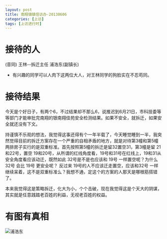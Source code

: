 ```yaml
---
layout: post
title: 南翔镇镇信访办-20130606
categories: [上访]
tags: [上访进行时]
---
```


# 接待的人
(音同) 王林--拆迁主任  浦浩东(副镇长) 

 * 有兴趣的同学可以人肉下这两位大人，对王林同学的狗脸实在不忍苟同。

# 接待结果
今天是个好日子，有两个6，不过结果却不那么6，说推迟到6月21日，市科技委等等部门才能审批完南翔的银南翔佳苑安全检测结果。如果不安全，就拆迁，如果安全就还没有下文。

持谨慎不乐观的想法，我觉得这事还得有个一年半载了，今天睡觉睡到一半，我突然觉得目前的拆迁方案存在一个严重的自相矛盾的地方，就是对待第3幢和第5幢两排房子实行的是双重标准。首先按照第5幢的拆迁是留32置空31，第3幢是留 21和22号，置空 19和20号，从所谓的红线角度看，19号和31号在红线上，19和31从安全角度看应该动迁，既然如此 32号是不是也应该和 19号 一样置空呢？为什么32号 会比 19号 更安全呢？ 反过来 19号的人不应该迁走置空，应该和32号 一样继续呆着，这不是双重标准么？我想不通，定这个的方案的人那天是哪根筋搭错了。

本来我觉得这是策略拆迁，化大为小，个个击破，现在我觉得这是个天大的阴谋，其实就是任意践踏老百姓的利益，无视老百姓的权益。


# 有图有真相

![浦浩东](http://i.imgur.com/XVJWJhC.jpg?1)

